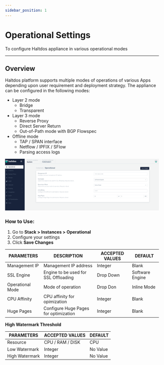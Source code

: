 ```yaml
---
sidebar_position: 1
---
```


# Operational Settings

To configure Haltdos appliance in various operational modes

---

## Overview

Haltdos platform supports multiple modes of operations of various Apps depending upon user requirement and deployment strategy. The appliance can be configured in the following modes:

- Layer 2 mode
    - Bridge
    - Transparent
- Layer 3 mode
    - Reverse Proxy
    - Direct Server Return
    - Out-of-Path mode with BGP Flowspec
- Offline mode
    - TAP / SPAN interface
    - Netflow / IPFIX / SFlow
    - Parsing access logs

![Operational setting](/img/platform/v2/operational_img.png)

### How to Use:

1. Go to **Stack > Instances  > Operational**
2. Configure your settings
3. Click **Save Changes**

| PARAMETERS      | DESCRIPTION                                     | ACCEPTED VALUES | DEFAULT         |
|------------------|--------------------------------------|---------------------------------|----------|
| Management IP | Management IP address         | Integer  | Blank
| SSL Engine     | Engine to be used for SSL Offloading  | Drop Down | Software Engine 
| Operational Mode    | Mode of operation     | Drop Don | Inline Mode    |
| CPU Affinity     | CPU affinity for opimization | Integer |Blank | 
| Huge Pages     | Configure Huge Pages for optimization | Integer |Blank | 


**High Watermark Threshold**

| PARAMETERS     | ACCEPTED VALUES  | DEFAULT  |
|----------------|------------------|----------|
| Resource       | CPU / RAM / DISK | CPU      |
| Low Watermark  | Integer          | No Value |
| High Watermark | Integer          | No Value |
